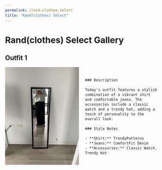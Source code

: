 ```yaml
---
permalink: /rand-clothes-select
title: "Rand(clothes) Select"
---
```


# Rand(clothes) Select Gallery

## Outfit 1

<div style="display: flex; align-items: center; justify-content: space-between; margin-bottom: 40px;">

  <!-- Left side: Image -->
  <div style="flex: 1; margin-right: 20px;">
    <img src="./assets/Nov&apos;23.jpg" alt="Outfit 1 Image" style="max-width: 100%;">
  </div>

  <!-- Right side: Text -->
  <div style="flex: 1;">
  
    ### Description

    Today's outfit features a stylish combination of a vibrant shirt and comfortable jeans. The accessories include a classic watch and a trendy hat, adding a touch of personality to the overall look.

    ### Style Notes

    - **Shirt:** TrendyPatterns
    - **Jeans:** ComfortFit Denim
    - **Accessories:** Classic Watch, Trendy Hat

  </div>

</div>
